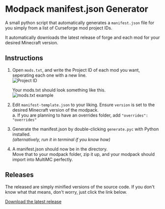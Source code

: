 # Modpack manifest.json Generator
A small python script that automatically generates a `manifest.json` file for you simply from a list of Curseforge mod project IDs.

It automatically downloads the latest release of forge and each mod for your desired Minecraft version.

## Instructions
1. Open `mods.txt`, and write the Project ID of each mod you want, seperating each one with a new line.  
   ![Project ID](https://i.imgur.com/sSSJuMi.png)

   Your mods.txt should look something like this.  
   ![mods.txt example](https://i.imgur.com/dZvwVFV.png)

2. Edit `manifest-template.json` to your liking. Ensure `version` is set to the desired Minecraft version of the modpack.  
   a. If you are planning to have an overrides folder, add `"overrides": "overrides"`

3. Generate the manifest.json by double-clicking `generate.pyc` with Python installed.  
   *(alternatively, run it in terminal if you know how)*

4. A manifest.json should now be in the directory.  
   Move that to your modpack folder, zip it up, and your modpack should import into MultiMC perfectly.

## Releases
The released are simply minified versions of the source code. If you don't know what that means, don't worry, just click the link below.

[Download the latest release](https://github.com/jadc/modpack-manifest-generator/releases)